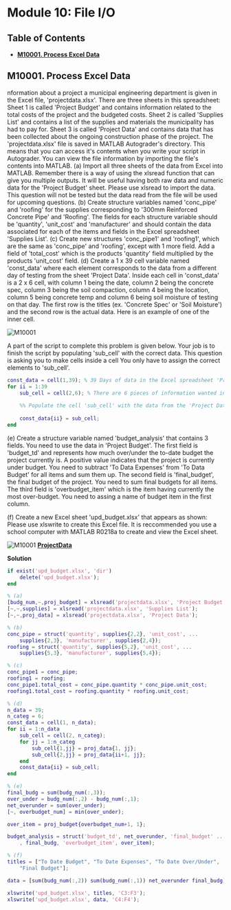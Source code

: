 # Module 10: File I/O

## Table of Contents
- [**M10001. Process Excel Data**](#m10001-process-excel-data)

## M10001. Process Excel Data
nformation about a project a municipal engineering department is given in the Excel file, 'projectdata.xlsx'. 
There are three sheets in this spreadsheet: 
Sheet 1 is called 'Project Budget' and contains information related to the total costs of the project and the budgeted costs. 
Sheet 2 is called 'Supplies List' and contains a list of the supplies and materials the municipality has had to pay for. 
Sheet 3 is called 'Project Data' and contains data that has been collected about the ongoing construction phase of the project.
The 'projectdata.xlsx' file is saved in MATLAB Autograder's directory. This means that you can access it's contents when you write your script in Autograder. You can view the file information by importing the file's contents into MATLAB.
(a) Import all three sheets of the data from Excel into MATLAB. Remember there is a way of using the xlsread function that can give you multiple outputs. It will be useful having both raw data and numeric data for the 'Project Budget' sheet. Please use xlsread to import the data. This question will not be tested but the data read from the file will be used for upcoming questions. 
(b) Create structure variables named 'conc_pipe' and 'roofing' for the supplies corresponding to '300mm Reinforced Concrete Pipe' and 'Roofing'. The fields for each structure variable should be 'quantity', 'unit_cost' and 'manufacturer' and should contain the data associated for each of the items and fields in the Excel spreadsheet 'Supplies List'. 
(c) Create new structures 'conc_pipe1' and 'roofing1', which are the same as 'conc_pipe' and 'roofing', except with 1 more field. Add a field of 'total_cost' which is the products 'quantity' field multiplied by the products 'unit_cost' field.
(d) Create a 1 x 39 cell variable named 'const_data' where each element corresponds to the data from a different day of testing from the sheet 'Project Data'. Inside each cell in 'const_data' is a 2 x 6 cell, with column 1 being the date, column 2 being the concrete spec, column 3 being the soil compaction, column 4 being the location, column 5 being concrete temp and column 6 being soil moisture of testing on that day. 
The first row is the titles (ex. 'Concrete Spec' or 'Soil Moisture') and the second row is the actual data. Here is an example of one of the inner cell.

![M10001](https://github.com/chulminy/AE_ENVE_GEOE_121/blob/master/question_bank/M10001(1).png)

A part of the script to complete this problem is given below. Your job is to finish the script by populating 'sub_cell' with the correct data. This question is asking you to make cells inside a cell You only have to assign the correct elements to 'sub_cell'.

```matlab
const_data = cell(1,39); % 39 Days of data in the Excel spreadsheet 'Project Data'
for ii = 1:39 
    sub_cell = cell(2,6); % There are 6 pieces of information wanted in each cell of 'sub_cell' and 2 rows are wanted (row 1 is titles, and row 2 is the data)
    
    %% Populate the cell 'sub_cell' with the data from the 'Project Data' spreadsheet %% 
 
    const_data{ii} = sub_cell;
end
```

(e) Create a structure variable named 'budget_analysis' that contains 3 fields.  You need to use the data in 'Project Budget'. 
The first field is 'budget_td' and represents how much over/under the to-date budget the project currently is. A positive value indicates that the project is currently under budget. 
You need to subtract 'To Data Expenses' from 'To Data Budget' for all items and sum them up. 
The second field is 'final_budget', the final budget of the project. You need to sum final budgets for all items. 
The third field is 'overbudget_item' which is the item having currently the most over-budget. You need to assing a name of budget item in the first column.

(f) Create a new Excel sheet 'upd_budget.xlsx' that appears as shown: Please use xlswrite to create this Excel file. It is reccommended you use a school computer with MATLAB R0218a to create and view the Excel sheet.

![M10001](https://github.com/chulminy/AE_ENVE_GEOE_121/blob/master/question_bank/M10001(2).png)
[**ProjectData**](https://github.com/chulminy/AE_ENVE_GEOE_121/blob/master/question_bank/projectdata.xlsx)


**Solution**

```matlab
if exist('upd_budget.xlsx', 'dir')
    delete('upd_budget.xlsx');
end

% (a)
[budg_num,~,proj_budget] = xlsread('projectdata.xlsx', 'Project Budget');
[~,~,supplies] = xlsread('projectdata.xlsx', 'Supplies List');
[~,~,proj_data] = xlsread('projectdata.xlsx', 'Project Data');

% (b)
conc_pipe = struct('quantity', supplies{2,2}, 'unit_cost', ...
    supplies{2,3}, 'manufacturer', supplies{2,4});
roofing = struct('quantity', supplies{5,2}, 'unit_cost', ...
    supplies{5,3}, 'manufacturer', supplies{5,4});

% (c)
conc_pipe1 = conc_pipe;
roofing1 = roofing;
conc_pipe1.total_cost = conc_pipe.quantity * conc_pipe.unit_cost;
roofing1.total_cost = roofing.quantity * roofing.unit_cost;

% (d)
n_data = 39;
n_categ = 6;
const_data = cell(1, n_data);
for ii = 1:n_data
    sub_cell = cell(2, n_categ);
    for jj = 1:n_categ
        sub_cell{1,jj} = proj_data{1, jj};
        sub_cell{2,jj} = proj_data{ii+1, jj};
    end
    const_data{ii} = sub_cell;
end

% (e)
final_budg = sum(budg_num(:,3));
over_under = budg_num(:,2) - budg_num(:,1);
net_overunder = sum(over_under);
[~, overbudget_num] = min(over_under);

over_item = proj_budget{overbudget_num+1, 1};

budget_analysis = struct('budget_td', net_overunder, 'final_budget' ...
    , final_budg, 'overbudget_item', over_item);

% (f)
titles = ["To Date Budget", "To Date Expenses", "To Date Over/Under", ...
    "Final Budget"];

data = [sum(budg_num(:,2)) sum(budg_num(:,1)) net_overunder final_budg];

xlswrite('upd_budget.xlsx', titles, 'C3:F3');
xlswrite('upd_budget.xlsx', data, 'C4:F4');
```
